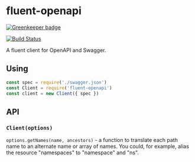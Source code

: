 # fluent-openapi

[![Greenkeeper badge](https://badges.greenkeeper.io/silasbw/fluent-openapi.svg)](https://greenkeeper.io/)

[![Build Status][build]](https://travis-ci.org/silasbw/fluent-openapi)

[build]: https://travis-ci.org/silasbw/fluent-openapi.svg?branch=master

A fluent client for OpenAPI and Swagger.

## Using

```js
const spec = require('./swagger.json')
const Client = require('fluent-openapi')
const client = new Client({ spec })
```

## API

### `Client(options)`

`options.getNames(name, ancestors)` - a function to translate each
path name to an alternate name or array of names. You could, for
example, alias the resource "namespaces" to "namespace" and "ns".
